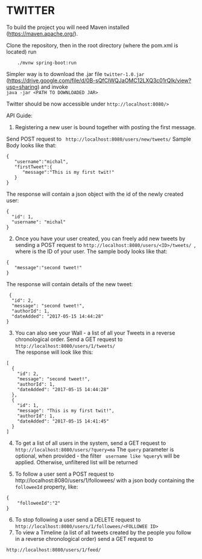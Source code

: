 

# TWITTER


To build the project you will need Maven installed (https://maven.apache.org/).

Clone the repository, then in the root directory (where the pom.xml is located) run 
```
	./mvnw spring-boot:run
```

Simpler way is to download the .jar file ```twitter-1.0.jar ``` (https://drive.google.com/file/d/0B-sQfCIWQJaOMC12LXQ3c01rQlk/view?usp=sharing) and invoke   
```java -jar <PATH TO DOWNLOADED JAR>```

Twitter should be now accessible under ```http://localhost:8080/>```

API Guide:

1. Registering a new user is bound together with posting the first message.

Send POST request to ``` http://localhost:8080/users/new/tweets/``` Sample Body looks like that:
```
{  
   "username":"michal",
   "firstTweet":{  
      "message":"This is my first twit!"
   }
}
```

The response will contain a json object with the id of the newly created user:
```
{
  "id": 1,
  "username": "michal"
}
```

2. Once you have your user created, you can freely add new tweets by sending a POST request to ```http://localhost:8080/users/<ID>/tweets/ ```, where <ID> is the ID of your user. The sample body looks like that:
```
{  
   "message":"second tweet!"
}
```
The response will contain details of the new tweet:
```
 {
  "id": 2,
  "message": "second tweet!",
  "authorId": 1,
  "dateAdded": "2017-05-15 14:44:28"
}

```

3. You can also see your Wall - a list of all your Tweets in a reverse chronological order. Send a GET request to ```http://localhost:8080/users/1/tweets/```  
The response will look like this:
```
[
  {
    "id": 2,
    "message": "second tweet!",
    "authorId": 1,
    "dateAdded": "2017-05-15 14:44:28"
  },
  {
    "id": 1,
    "message": "This is my first twit!",
    "authorId": 1,
    "dateAdded": "2017-05-15 14:41:45"
  }
]
```
4. To get a list of all users in the system, send a GET request to ```http://localhost:8080/users/?query=ma```
The ```query``` parameter is optional, when provided - the filter ``` username like %query%``` will be applied. Otherwise, unfiltered list will be returned

5. To follow a user sent a POST request to http://localhost:8080/users/1/followees/ with a json body containing the ```followeeId``` property, like:
```
{
    "followeeId":"2"
}
```
6. To stop following a user send a DELETE request to ```http://localhost:8080/users/1/followees/<FOLLOWEE ID>```
7. To view a Timeline (a list of all tweets created by the people you follow in a reverse chronological order) send a GET request to 

```http://localhost:8080/users/1/feed/```




